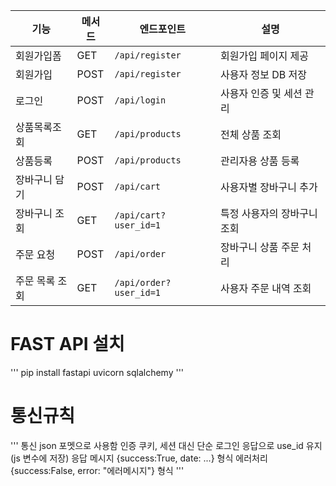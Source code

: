 | 기능           | 메서드 | 엔드포인트             | 설명                        |
| -------------- | ------ | ---------------------- | --------------------------- |
| 회원가입폼     | GET    | `/api/register`        | 회원가입 페이지 제공        |
| 회원가입       | POST   | `/api/register`        | 사용자 정보 DB 저장         |
| 로그인         | POST   | `/api/login`           | 사용자 인증 및 세션 관리    |
| 상품목록조회   | GET    | `/api/products`        | 전체 상품 조회              |
| 상품등록       | POST   | `/api/products`        | 관리자용 상품 등록          |
| 장바구니 담기  | POST   | `/api/cart`            | 사용자별 장바구니 추가      |
| 장바구니 조회  | GET    | `/api/cart?user_id=1`  | 특정 사용자의 장바구니 조회 |
| 주문 요청      | POST   | `/api/order`           | 장바구니 상품 주문 처리     |
| 주문 목록 조회 | GET    | `/api/order?user_id=1` | 사용자 주문 내역 조회       |


# FAST API 설치
'''
pip install fastapi uvicorn sqlalchemy
'''

# 통신규칙
'''
통신           json 포멧으로 사용함
인증           쿠키, 세션 대신 단순 로그인 응답으로 use_id 유지(js 변수에 저장)
응답 메시지    {success:True, date: ...} 형식
에러처리       {success:False, error: "에러메시지"} 형식
'''